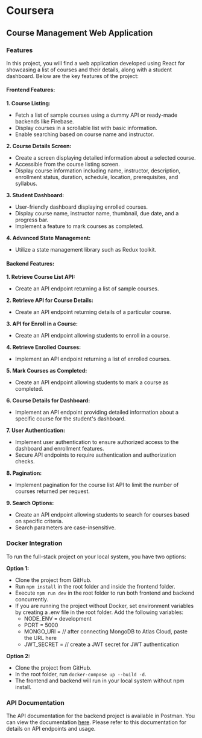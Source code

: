 # Coursera

## Course Management Web Application

### Features
In this project, you will find a web application developed using React for showcasing a list of courses and their details, along with a student dashboard. Below are the key features of the project:

#### Frontend Features:

**1. Course Listing:**
   - Fetch a list of sample courses using a dummy API or ready-made backends like Firebase.
   - Display courses in a scrollable list with basic information.
   - Enable searching based on course name and instructor.

**2. Course Details Screen:**
   - Create a screen displaying detailed information about a selected course.
   - Accessible from the course listing screen.
   - Display course information including name, instructor, description, enrollment status, duration, schedule, location, prerequisites, and syllabus.

**3. Student Dashboard:**
   - User-friendly dashboard displaying enrolled courses.
   - Display course name, instructor name, thumbnail, due date, and a progress bar.
   - Implement a feature to mark courses as completed.

**4. Advanced State Management:**
   - Utilize a state management library such as Redux toolkit.

#### Backend Features:

**1. Retrieve Course List API:**
   - Create an API endpoint returning a list of sample courses.

**2. Retrieve API for Course Details:**
   - Create an API endpoint returning details of a particular course.

**3. API for Enroll in a Course:**
   - Create an API endpoint allowing students to enroll in a course.

**4. Retrieve Enrolled Courses:**
   - Implement an API endpoint returning a list of enrolled courses.

**5. Mark Courses as Completed:**
   - Create an API endpoint allowing students to mark a course as completed.

**6. Course Details for Dashboard:**
   - Implement an API endpoint providing detailed information about a specific course for the student's dashboard.

**7. User Authentication:**
   - Implement user authentication to ensure authorized access to the dashboard and enrollment features.
   - Secure API endpoints to require authentication and authorization checks.

**8. Pagination:**
   - Implement pagination for the course list API to limit the number of courses returned per request.

**9. Search Options:**
   - Create an API endpoint allowing students to search for courses based on specific criteria.
   - Search parameters are case-insensitive.

### Docker Integration
To run the full-stack project on your local system, you have two options:

**Option 1:**
   - Clone the project from GitHub.
   - Run `npm install` in the root folder and inside the frontend folder.
   - Execute `npm run dev` in the root folder to run both frontend and backend concurrently.
   - If you are running the project without Docker, set environment variables by creating a .env file in the root folder. Add the following variables:
      - NODE_ENV = development
      - PORT = 5000
      - MONGO_URI = // after connecting MongoDB to Atlas Cloud, paste the URL here
      - JWT_SECRET = // create a JWT secret for JWT authentication

**Option 2:**
   - Clone the project from GitHub.
   - In the root folder, run `docker-compose up --build -d`.
   - The frontend and backend will run in your local system without npm install.

### API Documentation
The API documentation for the backend project is available in Postman. You can view the documentation [here](https://documenter.getpostman.com/view/29225438/2s9YXpWzAm). Please refer to this documentation for details on API endpoints and usage.
